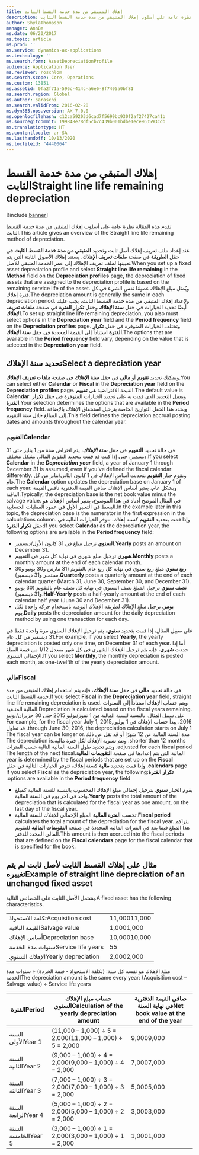 ```yaml
---
title: إهلاك المتبقي من مدة خدمة القسط الثابت
description: تقدم هذه المقالة نظرة عامة على أسلوب إهلاك المتبقي من مدة خدمة القسط الثابت‬.
author: ShylaThompson
manager: AnnBe
ms.date: 06/20/2017
ms.topic: article
ms.prod: ''
ms.service: dynamics-ax-applications
ms.technology: ''
ms.search.form: AssetDepreciationProfile
audience: Application User
ms.reviewer: roschlom
ms.search.scope: Core, Operations
ms.custom: 13851
ms.assetid: 0fa2f71a-596c-414c-a6e6-8f7405a0bf81
ms.search.region: Global
ms.author: saraschi
ms.search.validFrom: 2016-02-28
ms.dyn365.ops.version: AX 7.0.0
ms.openlocfilehash: c12ca59203d6cad7f5699bc930f2af27427ca41b
ms.sourcegitcommit: 199848e78df5cb7c439b001bdbe1ece963593cdb
ms.translationtype: HT
ms.contentlocale: ar-SA
ms.lasthandoff: 10/13/2020
ms.locfileid: "4440064"
---
```

# <a name="straight-line-life-remaining-depreciation"></a><span data-ttu-id="63e87-103">إهلاك المتبقي من مدة خدمة القسط الثابت</span><span class="sxs-lookup"><span data-stu-id="63e87-103">Straight line life remaining depreciation</span></span>

[!include [banner](../includes/banner.md)]

<span data-ttu-id="63e87-104">تقدم هذه المقالة نظرة عامة على أسلوب إهلاك المتبقي من مدة خدمة القسط الثابت‬.</span><span class="sxs-lookup"><span data-stu-id="63e87-104">This article gives an overview of the Straight line life remaining method of depreciation.</span></span>

<span data-ttu-id="63e87-105">عند إعداد ملف تعريف إهلاك أصل ثابت وتحديد **المتبقي من مدة خدمة القسط الثابت‬** في حقل **الطريقة** في صفحة **ملفات تعريف الإهلاك**، يستند إهلاك الأصول الثابتة التي يتم تعيينها لملف تعريف الإهلاك إلى عمر الخدمة المتبقي للأصل.</span><span class="sxs-lookup"><span data-stu-id="63e87-105">When you set up a fixed asset depreciation profile and select **Straight line life remaining** in the **Method** field on the **Depreciation profiles** page, the depreciation of fixed assets that are assigned to the depreciation profile is based on the remaining service life of the asset.</span></span> <span data-ttu-id="63e87-106">ويُمثل مبلغ الإهلاك عمومًا نفس الشيء في كل فترة إهلاك.</span><span class="sxs-lookup"><span data-stu-id="63e87-106">The depreciation amount is generally the same in each depreciation period.</span></span> <span data-ttu-id="63e87-107">ولإعداد إهلاك المتبقي من مدة خدمة القسط الثابت‬، يجب عليك أيضًا تحديد الخيارات في حقل **سنة الإهلاك** وحقل **تكرار الفترة** في صفحة **ملفات تعريف الإهلاك**.</span><span class="sxs-lookup"><span data-stu-id="63e87-107">To set up straight line life remaining depreciation, you also must select options in the **Depreciation year** field and the **Period frequency** field on the **Depreciation profiles** page.</span></span> <span data-ttu-id="63e87-108">وتختلف الخيارات المتوفرة في حقل **تكرار الفترة** استناداً إلى القيمة المحددة في حقل **سنة الإهلاك**.</span><span class="sxs-lookup"><span data-stu-id="63e87-108">The options that are available in the **Period frequency** field vary, depending on the value that is selected in the **Depreciation year** field.</span></span>

## <a name="select-a-depreciation-year"></a><span data-ttu-id="63e87-109">تحديد سنة الإهلاك</span><span class="sxs-lookup"><span data-stu-id="63e87-109">Select a depreciation year</span></span>
<span data-ttu-id="63e87-110">ويمكنك تحديد **تقويم** أو **مالي** في حقل **سنة الإهلاك** في صفحة **ملفات تعريف الإهلاك**.</span><span class="sxs-lookup"><span data-stu-id="63e87-110">You can select either **Calendar** or **Fiscal** in the **Depreciation year** field on the **Depreciation profiles** page.</span></span> <span data-ttu-id="63e87-111">القيمة الافتراضية هي **تقويم**.</span><span class="sxs-lookup"><span data-stu-id="63e87-111">The default value is **Calendar**.</span></span> <span data-ttu-id="63e87-112">ويعمل التحديد الذي قمت به على تحديد الخيارات المتوفرة في حقل **تكرار الفترة**.</span><span class="sxs-lookup"><span data-stu-id="63e87-112">Your selection determines the options that are available in the **Period frequency** field.</span></span> <span data-ttu-id="63e87-113">ويحدد هذا الحقل التواريخ الخاصة بترحيل استحقاق الإهلاك بالإضافة إلى المبالغ خلال سنة التقويم.</span><span class="sxs-lookup"><span data-stu-id="63e87-113">This field defines the depreciation accrual posting dates and amounts throughout the calendar year.</span></span>

### <a name="calendar"></a><span data-ttu-id="63e87-114">التقويم</span><span class="sxs-lookup"><span data-stu-id="63e87-114">Calendar</span></span>

<span data-ttu-id="63e87-115">في حالة تحديد **التقويم** في حقل  ***سنة الإهلاك***، يتم افتراض سنة من 1 يناير حتى 31 ديسمبر، حتى إذا كنت قد قمت بتحديد التقويم المالي بشكل مختلف.</span><span class="sxs-lookup"><span data-stu-id="63e87-115">If you select **Calendar** in the ***Depreciation year*** field, a year of January 1 through December 31 is assumed, even if you've defined the fiscal calendar differently.</span></span> <span data-ttu-id="63e87-116">ويقوم خيار **التقويم** بتحديث أساس الإهلاك في 1 كانون الثاني/يناير من كل عام.</span><span class="sxs-lookup"><span data-stu-id="63e87-116">The **Calendar** option updates the depreciation base on January 1 of each year.</span></span> <span data-ttu-id="63e87-117">وبشكل عام، يعتبر أساس الإهلاك صافي القيمة الدفترية ناقص القيمة الباقية.</span><span class="sxs-lookup"><span data-stu-id="63e87-117">Typically, the depreciation base is the net book value minus the salvage value.</span></span> <span data-ttu-id="63e87-118">في المثال الموضح أدناه في هذا الموضوع، يعتبر أساس الإهلاك هو البسط في التعبير الأول في عمود العمليات الحسابية.</span><span class="sxs-lookup"><span data-stu-id="63e87-118">In the example later in this topic, the depreciation base is the numerator in the first expression in the calculations column.</span></span> <span data-ttu-id="63e87-119">وإذا قمت بتحديد **التقويم** كسنة إهلاك، تتوفر الخيارات التالية في حقل **تكرار الفترة**:</span><span class="sxs-lookup"><span data-stu-id="63e87-119">If you select **Calendar** as the depreciation year, the following options are available in the **Period frequency** field:</span></span>

-   <span data-ttu-id="63e87-120">**السنوي** ترحيل مبلغ في 31 كانون الأول/ديسمبر.</span><span class="sxs-lookup"><span data-stu-id="63e87-120">**Yearly** posts an amount on December 31.</span></span>
-   <span data-ttu-id="63e87-121">**شهري** ترحيل مبلغ شهري في نهاية كل شهر في التقويم.</span><span class="sxs-lookup"><span data-stu-id="63e87-121">**Monthly** posts a monthly amount at the end of each calendar month.</span></span>
-   <span data-ttu-id="63e87-122">**ربع سنوي** مبلغ ربع سنوي في نهاية كل ربع عام بالتقويم (31 مارس و30 يونيو و30 سبتمبر و31 ديسمبر).</span><span class="sxs-lookup"><span data-stu-id="63e87-122">**Quarterly** posts a quarterly amount at the end of each calendar quarter (March 31, June 30, September 30, and December 31).</span></span>
-   <span data-ttu-id="63e87-123">**نصف سنوي** ترحيل المبلغ نصف السنوي في نهاية كل نصف عام بالتقويم (30 يونيو و31 ديسمبر).</span><span class="sxs-lookup"><span data-stu-id="63e87-123">**Half-Yearly** posts a half-yearly amount at the end of each calendar half year (June 30 and December 31).</span></span>
-   <span data-ttu-id="63e87-124">**يومي** ترحيل مبلغ الإهلاك لطريقة الإهلاك اليومية باستخدام حركة واحدة لكل يوم.</span><span class="sxs-lookup"><span data-stu-id="63e87-124">**Daily** posts the depreciation amount for the daily depreciation method by using one transaction for each day.</span></span>

<span data-ttu-id="63e87-125">على سبيل المثال، إذا قمت بتحديد **سنوي**، يتم ترحيل الإهلاك السنوي مرة واحدة فقط في 31 ديسمبر من كل عام.</span><span class="sxs-lookup"><span data-stu-id="63e87-125">For example, if you select **Yearly**, the yearly depreciation is posted only one time, on December 31 of each year.</span></span> <span data-ttu-id="63e87-126">أما إذا حددت **شهري**، فإنه يتم ترحيل الإهلاك الشهري في كل شهر بمعدل 1/12 من قيمة المبلغ الإجمالي السنوي.</span><span class="sxs-lookup"><span data-stu-id="63e87-126">If you select **Monthly**, the monthly depreciation is posted each month, as one-twelfth of the yearly depreciation amount.</span></span>

### <a name="fiscal"></a><span data-ttu-id="63e87-127">مالي</span><span class="sxs-lookup"><span data-stu-id="63e87-127">Fiscal</span></span>

<span data-ttu-id="63e87-128">في حالة تحديد **مالي** في حقل **سنة الإهلاك**، فإنه يتم استخدام إهلاك المتبقي من مدة خدمة القسط الثابت‬.</span><span class="sxs-lookup"><span data-stu-id="63e87-128">If you select **Fiscal** in the **Depreciation year** field, straight line life remaining depreciation is used.</span></span> <span data-ttu-id="63e87-129">ويتم حساب الإهلاك استناداً إلى السنوات المالية المتبقية.</span><span class="sxs-lookup"><span data-stu-id="63e87-129">Depreciation is calculated based on the fiscal years remaining.</span></span> <span data-ttu-id="63e87-130">‏‫على سبيل المثال، بالنسبة للسنة المالية من 1 تموز/يوليو 2015 حتى 30 حزيران/يونيو 2016، يبدأ حساب الإهلاك في 1 يوليو.</span><span class="sxs-lookup"><span data-stu-id="63e87-130">For example, for the fiscal year July 1, 2015, through June 30, 2016, the depreciation calculation starts on July 1.</span></span> <span data-ttu-id="63e87-131">قد تطول مدة السنة المالية عن 12 شهرًا أو قد تقل عن ذلك.</span><span class="sxs-lookup"><span data-stu-id="63e87-131">The fiscal year can be longer or shorter than 12 months.</span></span> <span data-ttu-id="63e87-132">وتتم تسوية الإهلاك لكل فترة مالية.</span><span class="sxs-lookup"><span data-stu-id="63e87-132">The depreciation is adjusted for each fiscal period.</span></span> <span data-ttu-id="63e87-133">ويتم تحديد طول السنة المالية التالية حسب الفترات المالية التي يتم إعدادها في صفحة **التقويمات المالية**.</span><span class="sxs-lookup"><span data-stu-id="63e87-133">The length of the next fiscal year is determined by the fiscal periods that are set up on the **Fiscal calendars** page.</span></span> <span data-ttu-id="63e87-134">وإذا قمت بتحديد **مالية** كسنة إهلاك، تتوفر الخيارات التالية في حقل **تكرار الفترة**:</span><span class="sxs-lookup"><span data-stu-id="63e87-134">If you select **Fiscal** as the depreciation year, the following options are available in the **Period frequency** field:</span></span>

-   <span data-ttu-id="63e87-135">يقوم الخيار **سنوي** بترحيل إجمالي مبلغ الإهلاك المحسوب بالنسبة للسنة المالية كمبلغ واحد في آخر يوم في السنة المالية.</span><span class="sxs-lookup"><span data-stu-id="63e87-135">**Yearly** posts the total amount of the depreciation that is calculated for the fiscal year as one amount, on the last day of the fiscal year.</span></span>
-   <span data-ttu-id="63e87-136">تحسب **الفترة المالية** المبلغ الإجمالي للإهلاك للسنة المالية.</span><span class="sxs-lookup"><span data-stu-id="63e87-136">**Fiscal period** calculates the total amount of the depreciation for the fiscal year.</span></span> <span data-ttu-id="63e87-137">يتراكم هذا المبلغ فيما بعد في الفترات المالية المحددة في صفحة **التقويمات المالية** للتقويم المالي المحدد للدفتر.</span><span class="sxs-lookup"><span data-stu-id="63e87-137">This amount is then accrued into the fiscal periods that are defined on the **Fiscal calendars** page for the fiscal calendar that is specified for the book.</span></span>

## <a name="example-of-straight-line-depreciation-of-an-unchanged-fixed-asset"></a><span data-ttu-id="63e87-138">مثال على إهلاك القسط الثابت لأصل ثابت لم يتم تغييره</span><span class="sxs-lookup"><span data-stu-id="63e87-138">Example of straight line depreciation of an unchanged fixed asset</span></span>
<span data-ttu-id="63e87-139">يشتمل الأصل الثابت على الخصائص التالية.</span><span class="sxs-lookup"><span data-stu-id="63e87-139">A fixed asset has the following characteristics.</span></span>

|                     |        |
|---------------------|--------|
| <span data-ttu-id="63e87-140">تكلفة الاستحواذ</span><span class="sxs-lookup"><span data-stu-id="63e87-140">Acquisition cost</span></span>    | <span data-ttu-id="63e87-141">11,000</span><span class="sxs-lookup"><span data-stu-id="63e87-141">11,000</span></span> |
| <span data-ttu-id="63e87-142">القيمة الباقية</span><span class="sxs-lookup"><span data-stu-id="63e87-142">Salvage value</span></span>       | <span data-ttu-id="63e87-143">1,000</span><span class="sxs-lookup"><span data-stu-id="63e87-143">1,000</span></span>  |
| <span data-ttu-id="63e87-144">أساس الإهلاك</span><span class="sxs-lookup"><span data-stu-id="63e87-144">Depreciation base</span></span>   | <span data-ttu-id="63e87-145">10,000</span><span class="sxs-lookup"><span data-stu-id="63e87-145">10,000</span></span> |
| <span data-ttu-id="63e87-146">سنوات مدة الخدمة</span><span class="sxs-lookup"><span data-stu-id="63e87-146">Service life years</span></span>  | <span data-ttu-id="63e87-147">5</span><span class="sxs-lookup"><span data-stu-id="63e87-147">5</span></span>      |
| <span data-ttu-id="63e87-148">الإهلاك السنوي</span><span class="sxs-lookup"><span data-stu-id="63e87-148">Yearly depreciation</span></span> | <span data-ttu-id="63e87-149">2,000</span><span class="sxs-lookup"><span data-stu-id="63e87-149">2,000</span></span>  |

<span data-ttu-id="63e87-150">مبلغ الإهلاك هو نفسه كل سنة: (تكلفة الاستحواذ - قيمة الخردة) ÷ سنوات مدة الخدمة</span><span class="sxs-lookup"><span data-stu-id="63e87-150">The depreciation amount is the same every year: (Acquisition cost – Salvage value) ÷ Service life years</span></span>

| <span data-ttu-id="63e87-151">الفترة</span><span class="sxs-lookup"><span data-stu-id="63e87-151">Period</span></span> | <span data-ttu-id="63e87-152">حساب مبلغ الإهلاك السنوي</span><span class="sxs-lookup"><span data-stu-id="63e87-152">Calculation of the yearly depreciation amount</span></span> | <span data-ttu-id="63e87-153">صافي القيمة الدفترية في نهاية السنة</span><span class="sxs-lookup"><span data-stu-id="63e87-153">Net book value at the end of the year</span></span> |
|--------|-----------------------------------------------|---------------------------------------|
| <span data-ttu-id="63e87-154">السنة الأولى</span><span class="sxs-lookup"><span data-stu-id="63e87-154">Year 1</span></span> | <span data-ttu-id="63e87-155">(11,000 – 1,000) ÷ 5 = 2,000</span><span class="sxs-lookup"><span data-stu-id="63e87-155">(11,000 – 1,000) ÷ 5 = 2,000</span></span>                  | <span data-ttu-id="63e87-156">9,000</span><span class="sxs-lookup"><span data-stu-id="63e87-156">9,000</span></span>                                 |
| <span data-ttu-id="63e87-157">السنة الثانية</span><span class="sxs-lookup"><span data-stu-id="63e87-157">Year 2</span></span> | <span data-ttu-id="63e87-158">(9,000 – 1,000) ÷ 4 = 2,000</span><span class="sxs-lookup"><span data-stu-id="63e87-158">(9,000 – 1,000) ÷ 4 = 2,000</span></span>                   | <span data-ttu-id="63e87-159">7,000</span><span class="sxs-lookup"><span data-stu-id="63e87-159">7,000</span></span>                                 |
| <span data-ttu-id="63e87-160">السنة الثالثة</span><span class="sxs-lookup"><span data-stu-id="63e87-160">Year 3</span></span> | <span data-ttu-id="63e87-161">(7,000 – 1,000) ÷ 3 = 2,000</span><span class="sxs-lookup"><span data-stu-id="63e87-161">(7,000 – 1,000) ÷ 3 = 2,000</span></span>                   | <span data-ttu-id="63e87-162">5,000</span><span class="sxs-lookup"><span data-stu-id="63e87-162">5,000</span></span>                                 |
| <span data-ttu-id="63e87-163">السنة الرابعة</span><span class="sxs-lookup"><span data-stu-id="63e87-163">Year 4</span></span> | <span data-ttu-id="63e87-164">(5,000 – 1,000) ÷ 2 = 2,000</span><span class="sxs-lookup"><span data-stu-id="63e87-164">(5,000 – 1,000) ÷ 2 = 2,000</span></span>                   | <span data-ttu-id="63e87-165">3,000</span><span class="sxs-lookup"><span data-stu-id="63e87-165">3,000</span></span>                                 |
| <span data-ttu-id="63e87-166">السنة الخامسة</span><span class="sxs-lookup"><span data-stu-id="63e87-166">Year 5</span></span> | <span data-ttu-id="63e87-167">(3,000 – 1,000) ÷ 1 = 2,000</span><span class="sxs-lookup"><span data-stu-id="63e87-167">(3,000 – 1,000) ÷ 1 = 2,000</span></span>                   | <span data-ttu-id="63e87-168">1,000</span><span class="sxs-lookup"><span data-stu-id="63e87-168">1,000</span></span>                                 |





